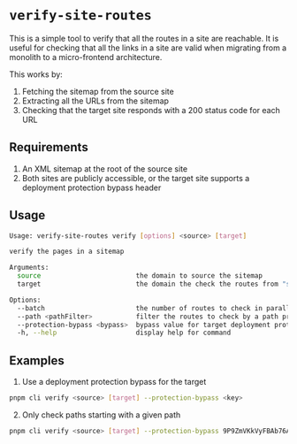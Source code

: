 # `verify-site-routes`

This is a simple tool to verify that all the routes in a site are reachable. It is useful for checking that all the links in a site are valid when migrating from a monolith to a micro-frontend architecture.

This works by:
1. Fetching the sitemap from the source site
2. Extracting all the URLs from the sitemap
3. Checking that the target site responds with a 200 status code for each URL

## Requirements
1. An XML sitemap at the root of the source site
2. Both sites are publicly accessible, or the target site supports a deployment protection bypass header

## Usage
```bash
Usage: verify-site-routes verify [options] <source> [target]

verify the pages in a sitemap

Arguments:
  source                        the domain to source the sitemap
  target                        the domain the check the routes from "source" against

Options:
  --batch                       the number of routes to check in parallel
  --path <pathFilter>           filter the routes to check by a path prefix
  --protection-bypass <bypass>  bypass value for target deployment protection
  -h, --help                    display help for command
```

## Examples

1. Use a deployment protection bypass for the target

```bash
pnpm cli verify <source> [target] --protection-bypass <key> 
```

2. Only check paths starting with a given path

```bash
pnpm cli verify <source> [target] --protection-bypass 9P9ZmVKkVyFBAb76AHKqG5JoTUHh9Xyu --path=/<path>
```


